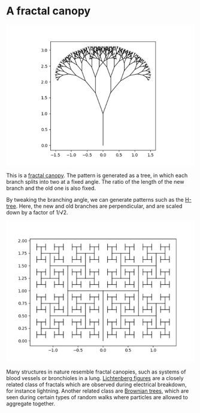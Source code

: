 # A fractal canopy

![Fractal tree](tree.png)

This is a [fractal canopy](https://en.wikipedia.org/wiki/Fractal_canopy).
The pattern is generated as a tree, in which each branch splits into two at a fixed angle.
The ratio of the length of the new branch and the old one is also fixed.

By tweaking the branching angle, we can generate patterns such as the [H-tree](https://en.wikipedia.org/wiki/H_tree).
Here, the new and old branches are perpendicular, and are scaled down by a factor of 1/√2.

![H-tree](H-tree.png)

Many structures in nature resemble fractal canopies, such as systems of blood vessels or bronchioles in a lung.
[Lichtenberg figures](https://en.wikipedia.org/wiki/Lichtenberg_figure) are a closely related class of fractals which are observed during electrical breakdown, for instance lightning.
Another related class are [Brownian trees](https://en.wikipedia.org/wiki/Brownian_tree), which are seen during certain types of random walks where particles are allowed to aggregate together.
